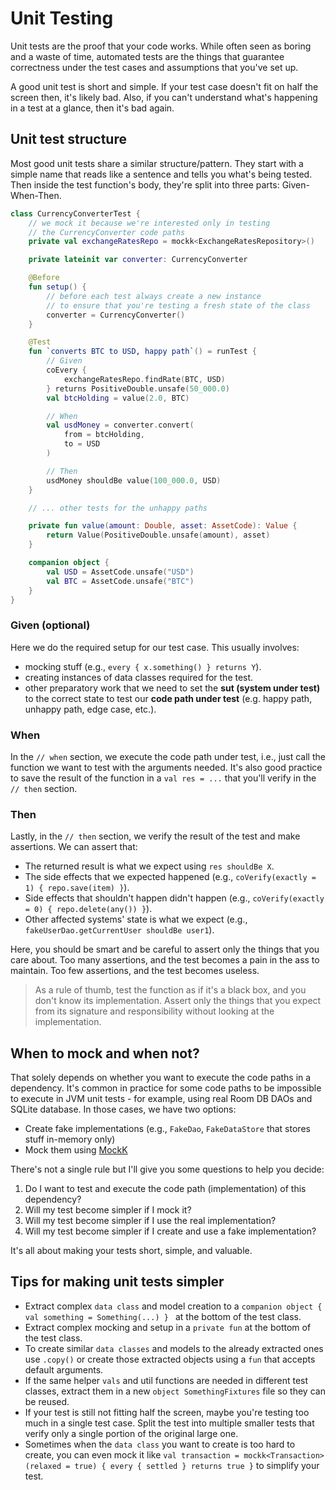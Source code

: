 # Unit Testing

Unit tests are the proof that your code works. While often seen as boring and a waste of time, 
automated tests are the things that guarantee correctness under the test cases and
assumptions that you've set up.

A good unit test is short and simple. If your test case doesn't fit 
on half the screen then, it's likely bad. Also, if you can't understand what's happening
in a test at a glance, then it's bad again.

## Unit test structure

Most good unit tests share a similar structure/pattern. They start with a simple
name that reads like a sentence and tells you what's being tested. Then inside
the test function's body, they're split into three parts: Given-When-Then.

```kotlin
class CurrencyConverterTest {
    // we mock it because we're interested only in testing
    // the CurrencyConverter code paths
    private val exchangeRatesRepo = mockk<ExchangeRatesRepository>()

    private lateinit var converter: CurrencyConverter

    @Before
    fun setup() {
        // before each test always create a new instance
        // to ensure that you're testing a fresh state of the class
        converter = CurrencyConverter()
    }

    @Test
    fun `converts BTC to USD, happy path`() = runTest {
        // Given
        coEvery {
            exchangeRatesRepo.findRate(BTC, USD)
        } returns PositiveDouble.unsafe(50_000.0)
        val btcHolding = value(2.0, BTC)

        // When
        val usdMoney = converter.convert(
            from = btcHolding,
            to = USD
        )

        // Then
        usdMoney shouldBe value(100_000.0, USD)
    }

    // ... other tests for the unhappy paths

    private fun value(amount: Double, asset: AssetCode): Value {
        return Value(PositiveDouble.unsafe(amount), asset)
    }

    companion object {
        val USD = AssetCode.unsafe("USD")
        val BTC = AssetCode.unsafe("BTC")
    }
}
```

### Given (optional)

Here we do the required setup for our test case. This usually involves:
- mocking stuff (e.g., `every { x.something() } returns Y`).
- creating instances of data classes required for the test.
- other preparatory work that we need to set the **sut (system under test)**
to the correct state to test our **code path under test** (e.g. happy path, unhappy path, edge case, etc.).

### When

In the `// when` section, we execute the code path under test, i.e., just call the function we want to test with the arguments needed.
It's also good practice to save the result of the function in a `val res = ...` that you'll verify in the `// then` section.

### Then

Lastly, in the `// then` section, we verify the result of the test and make assertions. We can assert that:

- The returned result is what we expect using `res shouldBe X`.
- The side effects that we expected happened (e.g., `coVerify(exactly = 1) { repo.save(item) }`).
- Side effects that shouldn't happen didn't happen (e.g., `coVerify(exactly = 0) { repo.delete(any()) }`).
- Other affected systems' state is what we expect (e.g., `fakeUserDao.getCurrentUser shouldBe user1`).

Here, you should be smart and be careful to assert only the things that you care about.
Too many assertions, and the test becomes a pain in the ass to maintain.
Too few assertions, and the test becomes useless.

> As a rule of thumb, test the function as if it's a black box, and you don't know its implementation.
> Assert only the things that you expect from its signature and responsibility without looking at the implementation.

## When to mock and when not?

That solely depends on whether you want to execute the code paths in a dependency.
It's common in practice for some code paths to be impossible to execute in JVM unit tests - for example, using real Room DB DAOs and SQLite database.
In those cases, we have two options:
- Create fake implementations (e.g., `FakeDao`, `FakeDataStore` that stores stuff in-memory only)
- Mock them using [MockK](https://mockk.io/)

There's not a single rule but I'll give you some questions to help you decide:
1. Do I want to test and execute the code path (implementation) of this dependency?
2. Will my test become simpler if I mock it?
3. Will my test become simpler if I use the real implementation?
4. Will my test become simpler if I create and use a fake implementation?

It's all about making your tests short, simple, and valuable.

## Tips for making unit tests simpler

- Extract complex `data class` and model creation to a `companion object { val something = Something(...) } ` at the bottom of the test class.
- Extract complex mocking and setup in a `private fun` at the bottom of the test class.
- To create similar `data classes` and models to the already extracted ones use `.copy()` or create those extracted objects using a `fun` that accepts default arguments.
- If the same helper `vals` and util functions are needed in different test classes, extract them in a new `object SomethingFixtures` file so they can be reused.
- If your test is still not fitting half the screen, maybe you're testing too much in a single test case. Split the test into multiple smaller tests that verify only a single portion of the original large one.
- Sometimes when the `data class` you want to create is too hard to create, you can even mock it like `val transaction = mockk<Transaction>(relaxed = true) { every { settled } returns true }` to simplify your test.
